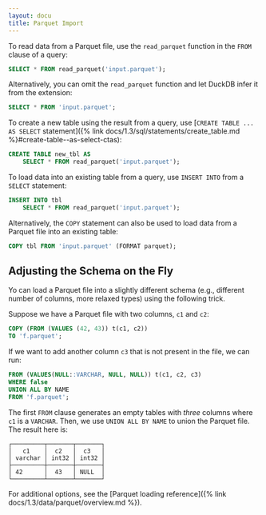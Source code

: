 ```yaml
---
layout: docu
title: Parquet Import
---
```


To read data from a Parquet file, use the `read_parquet` function in the `FROM` clause of a query:

```sql
SELECT * FROM read_parquet('input.parquet');
```

Alternatively, you can omit the `read_parquet` function and let DuckDB infer it from the extension:

```sql
SELECT * FROM 'input.parquet';
```

To create a new table using the result from a query, use [`CREATE TABLE ... AS SELECT` statement]({% link docs/1.3/sql/statements/create_table.md %}#create-table--as-select-ctas):

```sql
CREATE TABLE new_tbl AS
    SELECT * FROM read_parquet('input.parquet');
```

To load data into an existing table from a query, use `INSERT INTO` from a `SELECT` statement:

```sql
INSERT INTO tbl
    SELECT * FROM read_parquet('input.parquet');
```

Alternatively, the `COPY` statement can also be used to load data from a Parquet file into an existing table:

```sql
COPY tbl FROM 'input.parquet' (FORMAT parquet);
```

## Adjusting the Schema on the Fly

Yo can load a Parquet file into a slightly different schema (e.g., different number of columns, more relaxed types) using the following trick.

Suppose we have a Parquet file with two columns, `c1` and `c2`:

```sql
COPY (FROM (VALUES (42, 43)) t(c1, c2))
TO 'f.parquet';
```

If we want to add another column `c3` that is not present in the file, we can run:

```sql
FROM (VALUES(NULL::VARCHAR, NULL, NULL)) t(c1, c2, c3)
WHERE false
UNION ALL BY NAME
FROM 'f.parquet';
```

The first `FROM` clause generates an empty tables with *three* columns where `c1` is a `VARCHAR`.
Then, we use `UNION ALL BY NAME` to union the Parquet file. The result here is:

```text
┌─────────┬───────┬───────┐
│   c1    │  c2   │  c3   │
│ varchar │ int32 │ int32 │
├─────────┼───────┼───────┤
│ 42      │  43   │ NULL  │
└─────────┴───────┴───────┘
```

For additional options, see the [Parquet loading reference]({% link docs/1.3/data/parquet/overview.md %}).
